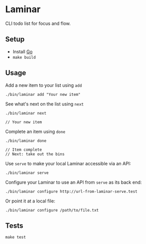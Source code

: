# Laminar

CLI todo list for focus and flow.

## Setup
- Install [Go](https://go.dev/)
- `make build`

## Usage
Add a new item to your list using `add`
```
./bin/laminar add "Your new item"
```

See what's next on the list using `next`
```
./bin/laminar next

// Your new item
```

Complete an item using `done`
```
./bin/laminar done

// Item complete
// Next: take out the bins
```

Use `serve` to make your local Laminar accessible via an API:
```
./bin/laminar serve
```

Configure your Laminar to use an API from `serve` as its back end:
```
./bin/laminar configure http://url-from-laminar-serve.test
```

Or point it at a local file:
```
./bin/laminar configure /path/to/file.txt
```

## Tests
`make test`